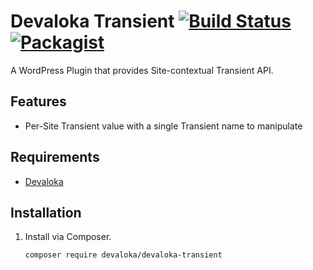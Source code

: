 # Devaloka Transient [![Build Status](https://travis-ci.org/devaloka/devaloka-transient.svg?branch=master)](https://travis-ci.org/devaloka/devaloka-transient) [![Packagist](https://img.shields.io/packagist/v/devaloka/devaloka-transient.svg)](https://packagist.org/packages/devaloka/devaloka-transient)

A WordPress Plugin that provides Site-contextual Transient API.

## Features

*   Per-Site Transient value with a single Transient name to manipulate  

## Requirements

*   [Devaloka](https://github.com/devaloka/devaloka)

## Installation

1.  Install via Composer.

    ```sh
    composer require devaloka/devaloka-transient
    ```
